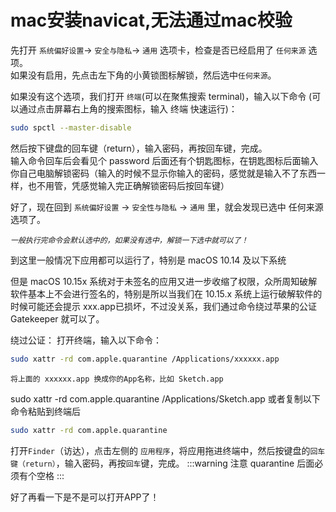 # mac安装navicat,无法通过mac校验
先打开  `系统偏好设置`-> `安全与隐私`-> `通用`  选项卡，检查是否已经启用了 `任何来源` 选项。  
如果没有启用，先点击左下角的小黄锁图标解锁，然后选中`任何来源`。

如果没有这个选项，我们打开 `终端`(可以在聚焦搜索 terminal)，输入以下命令 (可以通过点击屏幕右上角的搜索图标，输入 终端 快速运行)：

```bash
sudo spctl --master-disable
```
然后按下键盘的回车键（return），输入密码，再按回车键，完成。  
输入命令回车后会看见个 password 后面还有个钥匙图标，在钥匙图标后面输入你自己电脑解锁密码（输入的时候不显示你输入的密码，感觉就是输入不了东西一样，也不用管，凭感觉输入完正确解锁密码后按回车键）

好了，现在回到 `系统偏好设置` -> `安全性与隐私` -> `通用` 里，就会发现已选中 任何来源 选项了。



*`一般执行完命令会默认选中的，如果没有选中，解锁一下选中就可以了！`*

到这里一般情况下应用都可以运行了，特别是 macOS 10.14 及以下系统

但是 macOS 10.15x 系统对于未签名的应用又进一步收缩了权限，众所周知破解软件基本上不会进行签名的，特别是所以当我们在 10.15.x 系统上运行破解软件的时候可能还会提示 xxx.app已损坏，不过没关系，我们通过命令绕过苹果的公证 Gatekeeper 就可以了。

绕过公证：
打开终端，输入以下命令：

```bash
sudo xattr -rd com.apple.quarantine /Applications/xxxxxx.app
```
`将上面的 xxxxxx.app 换成你的App名称，比如 Sketch.app`

sudo xattr -rd com.apple.quarantine /Applications/Sketch.app
或者复制以下命令粘贴到终端后

```bash
sudo xattr -rd com.apple.quarantine 
```
打开`Finder`（访达），点击左侧的 `应用程序`，将应用拖进终端中，然后按键盘的`回车键（return）`，输入密码，再按`回车`键，完成。
:::warning
注意 quarantine 后面必须有个空格
:::




好了再看一下是不是可以打开APP了！